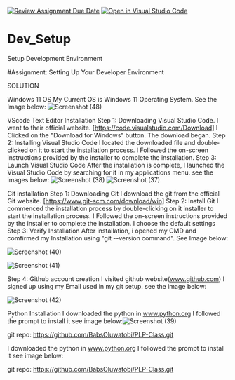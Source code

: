 [![Review Assignment Due Date](https://classroom.github.com/assets/deadline-readme-button-22041afd0340ce965d47ae6ef1cefeee28c7c493a6346c4f15d667ab976d596c.svg)](https://classroom.github.com/a/vbnbTt5m)
[![Open in Visual Studio Code](https://classroom.github.com/assets/open-in-vscode-2e0aaae1b6195c2367325f4f02e2d04e9abb55f0b24a779b69b11b9e10269abc.svg)](https://classroom.github.com/online_ide?assignment_repo_id=15270291&assignment_repo_type=AssignmentRepo)
# Dev_Setup
Setup Development Environment

#Assignment: Setting Up Your Developer Environment



SOLUTION

Windows 11 OS
My Current OS is Windows 11 Operating System. See the Image below:
![Screenshot (48)](https://github.com/BabsOluwatobi/se-assignment-1-setting-up-your-developer-environment-BabsOluwatobi/assets/108415161/f7d4eb54-a4c5-42db-b891-705bfd6f1371)

VScode Text Editor Installation
Step 1: Downloading Visual Studio Code. I went to their official website. [https://code.visualstudio.com/Download] I Clicked on the "Download for Windows" button. The download began. Step 2: Installing Visual Studio Code I located the downloaded file and double-clicked on it to start the installation process. I Followed the on-screen instructions provided by the installer to complete the installation. Step 3: Launch Visual Studio Code After the installation is complete, I launched the Visual Studio Code by searching for it in my applications menu. see the images below:
![Screenshot (38)](https://github.com/BabsOluwatobi/se-assignment-1-setting-up-your-developer-environment-BabsOluwatobi/assets/108415161/a477d9a6-251b-40de-8ddf-56f022a7042f)
![Screenshot (37)](https://github.com/BabsOluwatobi/se-assignment-1-setting-up-your-developer-environment-BabsOluwatobi/assets/108415161/78863eab-e4b5-459f-800f-62e27c5bf3cc)


Git installation
Step 1: Downloading Git I download the git from the official Git website. [https://www.git-scm.com/download/win] Step 2: Install Git I commenced the installation process by double-clicking on it installer to start the installation process. I Followed the on-screen instructions provided by the installer to complete the installation. I choose the default settings Step 3: Verify Installation After installation, i opened my CMD and comfirmed my Installation using "git --version command". See Image below:

![Screenshot (40)](https://github.com/BabsOluwatobi/se-assignment-1-setting-up-your-developer-environment-BabsOluwatobi/assets/108415161/fc1379d0-b742-4bd7-8c6a-2978705f3b75)

![Screenshot (41)](https://github.com/BabsOluwatobi/se-assignment-1-setting-up-your-developer-environment-BabsOluwatobi/assets/108415161/fc90b581-492e-4175-b8e7-af2421d108c0)

Step 4: Github account creation I visited github website(www.github.com) I signed up using my Email used in my git setup. see the image below:

![Screenshot (42)](https://github.com/BabsOluwatobi/se-assignment-1-setting-up-your-developer-environment-BabsOluwatobi/assets/108415161/9a860e43-fa7e-4e30-bb12-a7f75c39d22d)


Python Installation
I downloaded the python in www.python.org I followed the prompt to install it see image below:![Screenshot (39)](https://github.com/BabsOluwatobi/se-assignment-1-setting-up-your-developer-environment-BabsOluwatobi/assets/108415161/e255e048-4e29-4f25-9537-a0c18d42249a)


git repo: https://github.com/BabsOluwatobi/PLP-Class.git




I downloaded the python in www.python.org I followed the prompt to install it see image below:

git repo: https://github.com/BabsOluwatobi/PLP-Class.git

